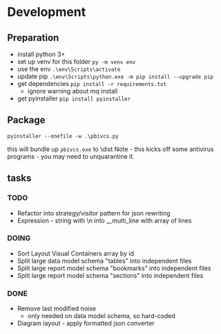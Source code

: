 # Development

## Preparation

* install python 3+
* set up venv for this folder ```py -m venv env```
* use the env ```.\env\Scripts\activate```
* update pip ```.\env\Scripts\python.exe -m pip install --upgrade pip```
* get dependencies ```pip install -r requirements.txt```
  * ignore warning about mq install
* get pyinstaller ```pip install pyinstaller```

## Package

```pyinstaller --onefile -w .\pbivcs.py```

this will bundle up ```pbivcs.exe``` to \dist
Note - this kicks off some antivirus programs - you may need to unquarantine it.

## tasks

### TODO

* Refactor into strategy/visitor pattern for json rewriting
* Expression - string with \n into __multi_line with array of lines

### DOING

* Sort Layout Visual Containers array by id
* Split large data model schema "tables" into independent files
* Split large report model schema "bookmarks" into independent files
* Split large report model schema "sections" into independent files

### DONE

* Remove last modified noise
  * only needed on data model schema, so hard-coded
* Diagram layout - apply formatted json converter
